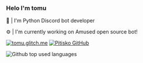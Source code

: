 ### Helo I'm tomu
👋 | I'm Python Discord bot developer 

⚙️ | I'm currently working on Amused open source bot!

<a href="http://tomu.glitch.me/"> <img src="https://img.shields.io/static/v1?label=Web&message=tomu.glitch.me&color=0055ff&style=venrav" alt="tomu.glitch.me"></a> 
<a href="https://github.com/Pitisko"> <img src="https://img.shields.io/github/followers/pitisko.svg?style=venrav&label=GitHub&logo=github" alt="Pitisko GitHub"></a> 

<img src="https://github-readme-stats.vercel.app/api/top-langs/?username=Pitisko&layout=compact&theme=dark" alt="Github top used languages">
</div>
